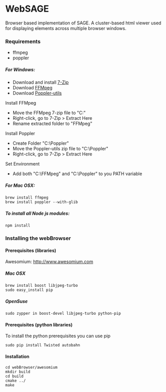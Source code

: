 WebSAGE
=======

Browser based implementation of SAGE. A cluster-based html viewer used for displaying elements across multiple browser windows.

### Requirements ###
* ffmpeg
* poppler

##### For Windows: #####

* Download and install [7-Zip](http://www.7-zip.org/)
* Download [FFMpeg](http://ffmpeg.zeranoe.com/builds/)
* Download [Poppler-utils](http://manifestwebdesign.com/2013/01/09/xpdf-and-poppler-utils-on-windows/)

Install FFMpeg
* Move the FFMpeg 7-zip file to "C:\"
* Right-click, go to 7-Zip > Extract Here
* Rename extracted folder to "FFMpeg"

Install Poppler
* Create Folder "C:\Poppler"
* Move the Poppler-utils zip file to "C:\Poppler"
* Right-click, go to 7-Zip > Extract Here

Set Environment
* Add both "C:\FFMpeg" and "C:\Poppler" to you PATH variable


##### For Mac OSX: #####

```
brew install ffmpeg 
brew install poppler --with-glib
```


##### To install all Node js modules: #####
```
npm install
```

### Installing the webBrowser ###
#### Prerequisites (libraries) ####
Awesomium: http://www.awesomium.com

##### Mac OSX #####
```
brew install boost libjpeg-turbo
sudo easy_install pip
```

##### OpenSuse #####
```
sudo zypper in boost-devel libjpeg-turbo python-pip
```

#### Prerequisites (python libraries) ####
To install the python prerequisites you can use pip
```
sudo pip install Twisted autobahn
```

#### Installation ####
```
cd webBrowser/awesomium
mkdir build
cd build
cmake ../
make
```
